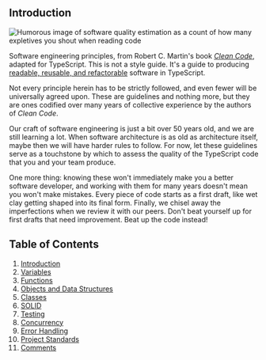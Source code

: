 ## Introduction

![Humorous image of software quality estimation as a count of how many expletives
you shout when reading code](https://www.osnews.com/images/comics/wtfm.jpg)

Software engineering principles, from Robert C. Martin's book
[_Clean Code_](https://www.amazon.com/Clean-Code-Handbook-Software-Craftsmanship/dp/0132350882),
adapted for TypeScript. This is not a style guide. It's a guide to producing
[readable, reusable, and refactorable](https://github.com/ryanmcdermott/3rs-of-software-architecture) software in TypeScript.

Not every principle herein has to be strictly followed, and even fewer will be
universally agreed upon. These are guidelines and nothing more, but they are
ones codified over many years of collective experience by the authors of
_Clean Code_.

Our craft of software engineering is just a bit over 50 years old, and we are
still learning a lot. When software architecture is as old as architecture
itself, maybe then we will have harder rules to follow. For now, let these
guidelines serve as a touchstone by which to assess the quality of the
TypeScript code that you and your team produce.

One more thing: knowing these won't immediately make you a better software
developer, and working with them for many years doesn't mean you won't make
mistakes. Every piece of code starts as a first draft, like wet clay getting
shaped into its final form. Finally, we chisel away the imperfections when
we review it with our peers. Don't beat yourself up for first drafts that need
improvement. Beat up the code instead!

## Table of Contents

1. [Introduction](./01-introduction.md)
2. [Variables](./02-variables.md)
3. [Functions](./03-functions.md)
4. [Objects and Data Structures](./04-objects-and-data-structures.md)
5. [Classes](./05-classes.md)
6. [SOLID](./06-solid.md)
7. [Testing](./07-testing.md)
8. [Concurrency](./08-concurrency.md)
9. [Error Handling](./09-error-handling.md)
10. [Project Standards](./10-project-standards.md)
11. [Comments](./11-comments.md)
